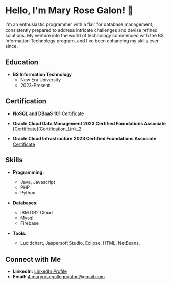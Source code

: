 # Hello, I'm Mary Rose Galon! 👋


I'm an enthusiastic programmer with a flair for database management, consistently prepared to address intricate challenges and devise refined solutions. My venture into the world of technology commenced with the BS Information Technology program, and I've been enhancing my skills ever since.



## Education

- **BS Information Technology**
  - New Era University
  - 2023-Present

## Certification

- **NoSQL and DBaaS 101**
  [Certificate](https://courses.cognitiveclass.ai/certificates/b71ddae474cc42e2b7e713ac75ce0267)

- **Oracle Cloud Data Management 2023 Certified Foundations Associate**
  [Certificate]([Certification_Link_2](https://catalog-education.oracle.com/pls/certview/sharebadge?id=5F1C7646168C7744A26E1157D25170FAB743FCB9DC3EC2EB9ECF8D5E93030F8E)

- **Oracle Cloud Infrastructure 2023 Certified Foundations Associate**
  [Certificate](https://catalog-education.oracle.com/pls/certview/sharebadge?id=C51ECBE61C2D13F77C5248D232D36E41E2C7F906CA936AB2A171429C54AB0941)

## Skills

- **Programming:**
  - Java, Javascript
  - PHP
  - Python

- **Databases:**
  - IBM DB2 Cloud
  - Mysql
  - Firebase

- **Tools:**
  - Lucidchart, Jaspersoft Studio, Eclipse, HTML, NetBeans, 

## Connect with Me

- **LinkedIn:** [LinkedIn Profile]()
- **Email:** 4.maryrosegallegogalon@gmail.com
